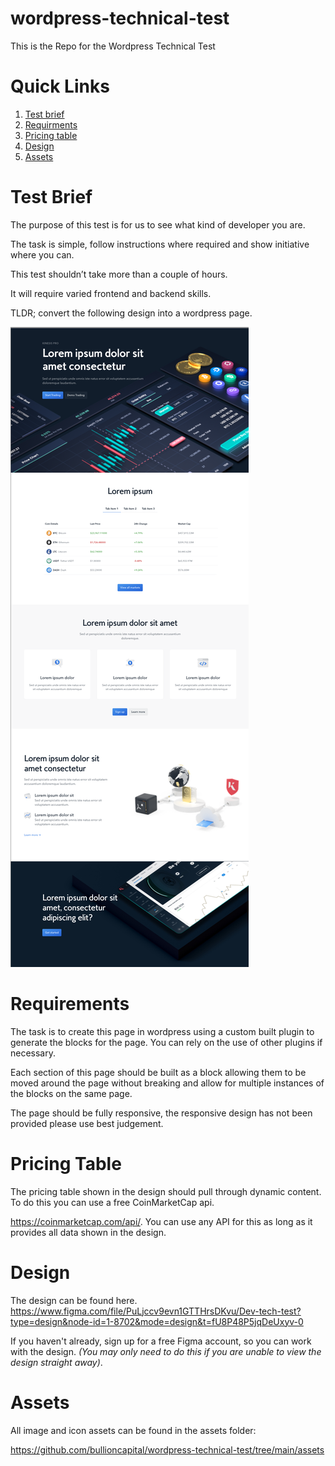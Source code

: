 # wordpress-technical-test
This is the Repo for the Wordpress Technical Test

# Quick Links
1. [Test brief](#test-brief)
2. [Requirments](#requirements)
4. [Pricing table](#pricing-table)
5. [Design](#design)
6. [Assets](#assets)

# Test Brief
The purpose of this test is for us to see what kind of developer you are. 

The task is simple, follow instructions where required and show initiative where you can. 

This test shouldn’t take more than a couple of hours. 

It will require varied frontend and backend skills.

TLDR; convert the following design into a wordpress page.

![PNG of the design](Design.png)

# Requirements
The task is to create this page in wordpress using a custom built plugin to generate the blocks for the page. You can rely on the use of other plugins if necessary.

Each section of this page should be built as a block allowing them to be moved around the page without breaking and allow for multiple instances of the blocks on the same page.

The page should be fully responsive, the responsive design has not been provided please use best judgement.

# Pricing Table
The pricing table shown in the design should pull through dynamic content. To do this you can use a free CoinMarketCap api. 

https://coinmarketcap.com/api/. You can use any API for this as long as it provides all data shown in the design.

# Design
The design can be found here. https://www.figma.com/file/PuLjccv9evn1GTTHrsDKvu/Dev-tech-test?type=design&node-id=1-8702&mode=design&t=fU8P48P5jqDeUxyv-0

If you haven't already, sign up for a free Figma account, so you can work with the design.
*(You may only need to do this if you are unable to view the design straight away)*.

# Assets
All image and icon assets can be found in the assets folder:

https://github.com/bullioncapital/wordpress-technical-test/tree/main/assets
